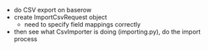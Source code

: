 
- do CSV export on baserow
- create ImportCsvRequest object
    - need to specify field mappings correctly
- then see what CsvImporter is doing (importing.py), do the import process